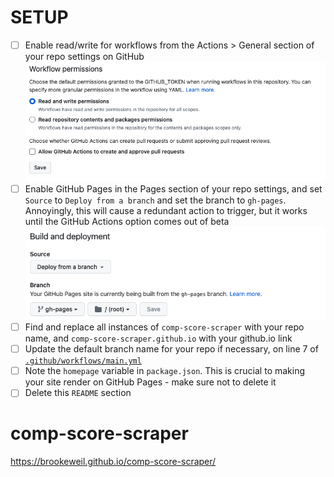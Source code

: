 # SETUP
- [ ] Enable read/write for workflows from the Actions > General section of your repo settings on GitHub
![GitHub Workflow settings](docs/workflow-read-write.png)
- [ ] Enable GitHub Pages in the Pages section of your repo settings, and set `Source` to `Deploy from a branch` and set the branch to `gh-pages`. Annoyingly, this will cause a redundant action to trigger, but it works until the GitHub Actions option comes out of beta
![GitHub Pages settings](docs/source-branch.png)
- [ ] Find and replace all instances of `comp-score-scraper` with your repo name, and `comp-score-scraper.github.io` with your github.io link
- [ ] Update the default branch name for your repo if necessary, on line 7 of [`.github/workflows/main.yml`](myLib/README.md)
- [ ] Note the `homepage` variable in `package.json`. This is crucial to making your site render on GitHub Pages - make sure not to delete it
- [ ] Delete this `README` section

# comp-score-scraper
https://brookeweil.github.io/comp-score-scraper/

